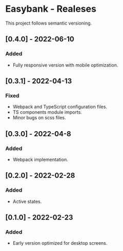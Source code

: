 # Easybank - Realeses

This project follows semantic versioning.

## [0.4.0] - 2022-06-10

### Added

- Fully responsive version with mobile optimization.

## [0.3.1] - 2022-04-13

### Fixed

- Webpack and TypeScript configuration files.
- TS components module imports.
- Minor bugs on scss files.

## [0.3.0] - 2022-04-8

### Added

- Webpack implementation.

## [0.2.0] - 2022-02-28

### Added

- Active states.

## [0.1.0] - 2022-02-23

### Added

- Early version optimized for desktop screens.
